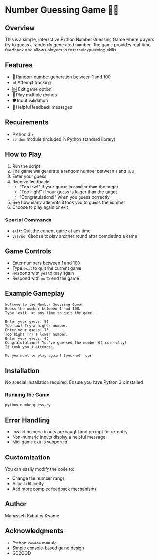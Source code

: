 # Number Guessing Game 🎲🔢

## Overview

This is a simple, interactive Python Number Guessing Game where players try to guess a randomly generated number. The game provides real-time feedback and allows players to test their guessing skills.

## Features

- 🎯 Random number generation between 1 and 100
- 📊 Attempt tracking
- 🆘 Exit game option
- 🔁 Play multiple rounds
- 🛡️ Input validation
- 📝 Helpful feedback messages

## Requirements

- Python 3.x
- `random` module (included in Python standard library)

## How to Play

1. Run the script
2. The game will generate a random number between 1 and 100
3. Enter your guess
4. Receive feedback:
   - "Too low!" if your guess is smaller than the target
   - "Too high!" if your guess is larger than the target
   - "Congratulations!" when you guess correctly
5. See how many attempts it took you to guess the number
6. Choose to play again or exit

### Special Commands

- `exit`: Quit the current game at any time
- `yes/no`: Choose to play another round after completing a game

## Game Controls

- Enter numbers between 1 and 100
- Type `exit` to quit the current game
- Respond with `yes` to play again
- Respond with `no` to end the game

## Example Gameplay

```
Welcome to the Number Guessing Game!
Guess the number between 1 and 100.
Type 'exit' at any time to quit the game.

Enter your guess: 50
Too low! Try a higher number.
Enter your guess: 75
Too high! Try a lower number.
Enter your guess: 62
Congratulations! You've guessed the number 62 correctly!
It took you 3 attempts.

Do you want to play again? (yes/no): yes
```

## Installation

No special installation required. Ensure you have Python 3.x installed.

### Running the Game

```bash
python numberguess.py
```

## Error Handling

- Invalid numeric inputs are caught and prompt for re-entry
- Non-numeric inputs display a helpful message
- Mid-game exit is supported

## Customization

You can easily modify the code to:
- Change the number range
- Adjust difficulty
- Add more complex feedback mechanisms


## Author

Manasseh Kabutey Kwame

## Acknowledgments

- Python `random` module
- Simple console-based game design
- GO2COD